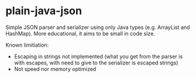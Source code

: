 # plain-java-json
Simple JSON parser and serializer using only Java types (e.g. ArrayList and HashMap).
More educational, it aims to be small in code size.

Known limitiation:
* Escaping in strings not implemented (what you get from the parser is with escapes, with need to give to the serializer is escaped strings)
* Not speed nor memory optimized 
